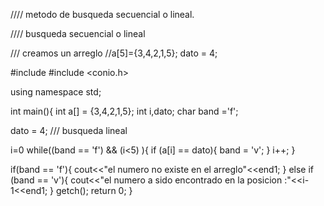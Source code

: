 //// metodo de busqueda secuencial o lineal.

//// busqueda secuencial o lineal

/// creamos un arreglo 
//a[5]={3,4,2,1,5}; dato = 4;

#include <iostream>
#include <conio.h>

using namespace std;

int main(){
 int a[] = {3,4,2,1,5};
 int i,dato;
 char band ='f';
 
 dato = 4;
 /// busqueda lineal
 
 i=0
 while((band == 'f') && (i<5) ){
    if (a[i] == dato){
        band = 'v';
    }
    i++;
 }
  
  if(band == 'f'){
      cout<<"el numero no existe en el arreglo"<<end1;
  }
  else if (band == 'v'){
      cout<<"el numero a sido encontrado en la posicion :"<<i-1<<end1;
  }
 getch();
 return 0;
}
